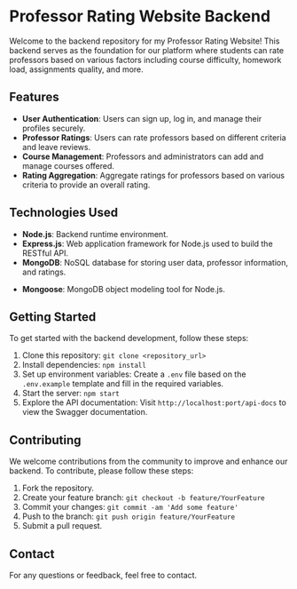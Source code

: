# Professor Rating Website Backend

Welcome to the backend repository for my Professor Rating Website! This backend serves as the foundation for our platform where students can rate professors based on various factors including course difficulty, homework load, assignments quality, and more.

## Features

- **User Authentication**: Users can sign up, log in, and manage their profiles securely.
- **Professor Ratings**: Users can rate professors based on different criteria and leave reviews.
- **Course Management**: Professors and administrators can add and manage courses offered.
- **Rating Aggregation**: Aggregate ratings for professors based on various criteria to provide an overall rating.
<!-- - **API Documentation**: Comprehensive documentation for the API endpoints available for frontend integration. -->

## Technologies Used

- **Node.js**: Backend runtime environment.
- **Express.js**: Web application framework for Node.js used to build the RESTful API.
- **MongoDB**: NoSQL database for storing user data, professor information, and ratings.
<!-- - **JWT**: JSON Web Tokens for user authentication and authorization. -->
- **Mongoose**: MongoDB object modeling tool for Node.js.
<!-- - **Swagger**: Documentation for the API endpoints. -->

## Getting Started

To get started with the backend development, follow these steps:

1. Clone this repository: `git clone <repository_url>`
2. Install dependencies: `npm install`
3. Set up environment variables: Create a `.env` file based on the `.env.example` template and fill in the required variables.
4. Start the server: `npm start`
5. Explore the API documentation: Visit `http://localhost:port/api-docs` to view the Swagger documentation.


## Contributing

We welcome contributions from the community to improve and enhance our backend. To contribute, please follow these steps:

1. Fork the repository.
2. Create your feature branch: `git checkout -b feature/YourFeature`
3. Commit your changes: `git commit -am 'Add some feature'`
4. Push to the branch: `git push origin feature/YourFeature`
5. Submit a pull request.


## Contact

For any questions or feedback, feel free to contact.
